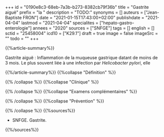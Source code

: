 +++
id = "0190e8c3-68eb-7a3b-b273-8382cb79f36b"
title = "Gastrite aiguë"
prefix = "la "
description = "TODO:"
synonyms = []
auteurs = ["Jean-Baptiste FRON"]
date = "2021-01-15T17:43:00+02:00"
publishdate = "2021-04-04"
lastmod = "2021-04-04"
specialites = ["hepato-gastro-enterologie"]
annees = "2020"
sources = ["SNFGE"]
tags = []
english = []
sctid = "25458004"
icd10 = ["K29.1"]
draft = true
image = false
imageSrc = ""
todo = ""
+++

{{%article-summary%}}

Gastrite aiguë
: Inflammation de la muqueuse gastrique datant de moins de 3 mois. Le plus souvent liée à une infection par *Helicobacter pylori*, elle 

{{%/article-summary%}}
{{%collapse "Définition" %}}



{{% /collapse %}}
{{%collapse "Clinique" %}}



{{% /collapse %}}
{{%collapse "Examens complémentaires" %}}


{{% /collapse %}}
{{%collapse "Prévention" %}}


{{% /collapse %}}
{{%sources%}}

- SNFGE. Gastrite.

{{%/sources%}}
